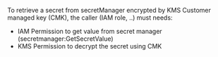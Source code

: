 To retrieve a secret from secretManager encrypted by KMS Customer managed key (CMK), the caller (IAM role, ..) must needs:
- IAM Permission to get value from secret manager (secretmanager:GetSecretValue)
- KMS Permission to decrypt the secret using CMK